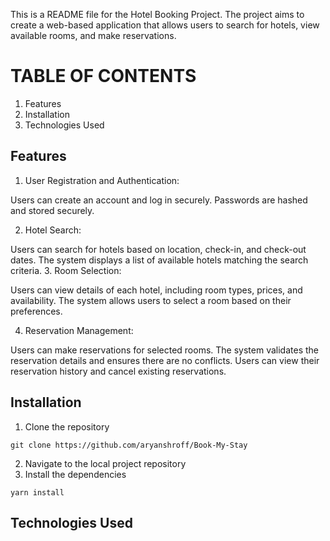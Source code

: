 This is a README file for the Hotel Booking Project. The project aims to create a web-based application that allows users to search for hotels, view available rooms, and make reservations.

# TABLE OF CONTENTS
1. Features
2. Installation
3. Technologies Used

## Features

1. User Registration and Authentication:

Users can create an account and log in securely.
Passwords are hashed and stored securely.

2. Hotel Search:

Users can search for hotels based on location, check-in, and check-out dates.
The system displays a list of available hotels matching the search criteria. 3. Room Selection:

Users can view details of each hotel, including room types, prices, and availability.
The system allows users to select a room based on their preferences.

4. Reservation Management:

Users can make reservations for selected rooms.
The system validates the reservation details and ensures there are no conflicts.
Users can view their reservation history and cancel existing reservations.

## Installation
1. Clone the repository
```
git clone https://github.com/aryanshroff/Book-My-Stay
```

2. Navigate to the local project repository
3. Install the dependencies
```
yarn install
```

## Technologies Used

